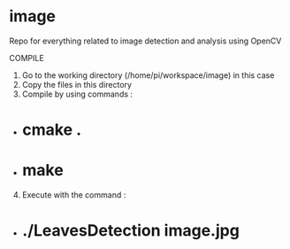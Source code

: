 # image
Repo for everything related to image detection and analysis using OpenCV

COMPILE

1) Go to the working directory (/home/pi/workspace/image) in this case
2) Copy the files in this directory
3) Compile by using commands :
  - # cmake .
  - # make
4) Execute with the command : 
  - # ./LeavesDetection image.jpg
